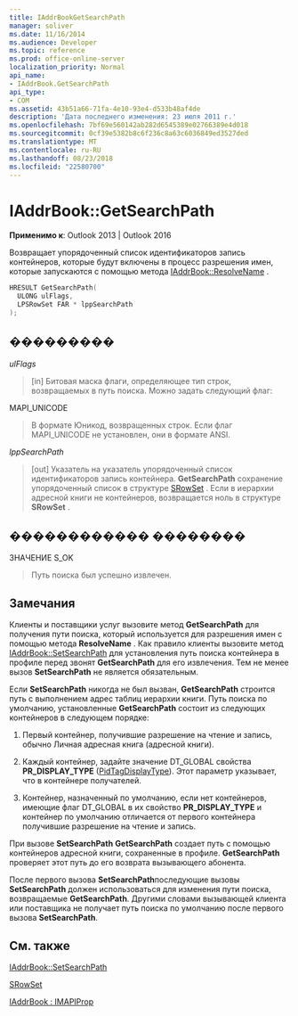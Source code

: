```yaml
---
title: IAddrBookGetSearchPath
manager: soliver
ms.date: 11/16/2014
ms.audience: Developer
ms.topic: reference
ms.prod: office-online-server
localization_priority: Normal
api_name:
- IAddrBook.GetSearchPath
api_type:
- COM
ms.assetid: 43b51a66-71fa-4e10-93e4-d533b48af4de
description: 'Дата последнего изменения: 23 июля 2011 г.'
ms.openlocfilehash: 7bf69e560142ab282d6545389e02766389e4d018
ms.sourcegitcommit: 0cf39e5382b8c6f236c8a63c6036849ed3527ded
ms.translationtype: MT
ms.contentlocale: ru-RU
ms.lasthandoff: 08/23/2018
ms.locfileid: "22580700"
---
```

# <a name="iaddrbookgetsearchpath"></a>IAddrBook::GetSearchPath

  
  
**Применимо к**: Outlook 2013 | Outlook 2016 
  
Возвращает упорядоченный список идентификаторов запись контейнеров, которые будут включены в процесс разрешения имен, которые запускаются с помощью метода [IAddrBook::ResolveName](iaddrbook-resolvename.md) . 
  
```cpp
HRESULT GetSearchPath(
  ULONG ulFlags,
  LPSRowSet FAR * lppSearchPath
);
```

## <a name="parameters"></a>���������

 _ulFlags_
  
> [in] Битовая маска флаги, определяющее тип строк, возвращаемых в путь поиска. Можно задать следующий флаг:
    
MAPI_UNICODE 
  
> В формате Юникод, возвращенных строк. Если флаг MAPI_UNICODE не установлен, они в формате ANSI.
    
 _lppSearchPath_
  
> [out] Указатель на указатель упорядоченный список идентификаторов запись контейнера. **GetSearchPath** сохранение упорядоченный список в структуре [SRowSet](srowset.md) . Если в иерархии адресной книги не контейнеров, возвращается ноль в структуре **SRowSet** . 
    
## <a name="return-value"></a>������������ ��������

ЗНАЧЕНИЕ S_OK 
  
> Путь поиска был успешно извлечен.
    
## <a name="remarks"></a>Замечания

Клиенты и поставщики услуг вызовите метод **GetSearchPath** для получения пути поиска, который используется для разрешения имен с помощью метода **ResolveName** . Как правило клиенты вызовите метод [IAddrBook::SetSearchPath](iaddrbook-setsearchpath.md) для установления путь поиска контейнера в профиле перед звонят **GetSearchPath** для его извлечения. Тем не менее вызов **SetSearchPath** не является обязательным. 
  
Если **SetSearchPath** никогда не был вызван, **GetSearchPath** строится путь с выполнением адрес таблиц иерархии книги. Путь поиска по умолчанию, установленные **GetSearchPath** состоит из следующих контейнеров в следующем порядке: 
  
1. Первый контейнер, получившие разрешение на чтение и запись, обычно Личная адресная книга (адресной книги).
    
2. Каждый контейнер, задайте значение DT_GLOBAL свойства **PR_DISPLAY_TYPE** ([PidTagDisplayType](pidtagdisplaytype-canonical-property.md)). Этот параметр указывает, что в контейнере получателей. 
    
3. Контейнер, назначенный по умолчанию, если нет контейнеров, имеющие флаг DT_GLOBAL в их свойство **PR_DISPLAY_TYPE** и контейнер по умолчанию отличается от первого контейнера получившие разрешение на чтение и запись. 
    
При вызове **SetSearchPath** **GetSearchPath** создает путь с помощью контейнеров адресной книги, сохраненные в профиле. **GetSearchPath** проверяет этот путь до его возврата вызывающего абонента. 
  
После первого вызова **SetSearchPath**последующие вызовы **SetSearchPath** должен использоваться для изменения пути поиска, возвращаемые **GetSearchPath**. Другими словами вызывающей клиента или поставщика не получает путь поиска по умолчанию после первого вызова **SetSearchPath**.
  
## <a name="see-also"></a>См. также



[IAddrBook::SetSearchPath](iaddrbook-setsearchpath.md)
  
[SRowSet](srowset.md)
  
[IAddrBook : IMAPIProp](iaddrbookimapiprop.md)

